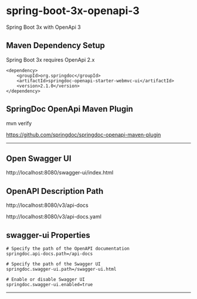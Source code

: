 # spring-boot-3x-openapi-3
Spring Boot 3x with OpenApi 3

## Maven Dependency Setup

Spring Boot 3x requires OpenApi 2.x

```(xml)
<dependency>
    <groupId>org.springdoc</groupId>
    <artifactId>springdoc-openapi-starter-webmvc-ui</artifactId>
    <version>2.1.0</version>
</dependency>
```

## SpringDoc OpenApi Maven Plugin

mvn verify

https://github.com/springdoc/springdoc-openapi-maven-plugin

-----------------------------------------------------------------------------------------------------------------------------

## Open Swagger UI

http://localhost:8080/swagger-ui/index.html

## OpenAPI Description Path

http://localhost:8080/v3/api-docs

http://localhost:8080/v3/api-docs.yaml

## swagger-ui Properties

```
# Specify the path of the OpenAPI documentation
springdoc.api-docs.path=/api-docs

# Specify the path of the Swagger UI
springdoc.swagger-ui.path=/swagger-ui.html

# Enable or disable Swagger UI
springdoc.swagger-ui.enabled=true
```

-----------------------------------------------------------------------------------------------------------------------------

